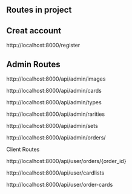 Routes in project 
-----------------

Creat account
-------------
http://localhost:8000/register

Admin Routes
------------
http://localhost:8000/api/admin/images

http://localhost:8000/api/admin/cards

http://localhost:8000/api/admin/types

http://localhost:8000/api/admin/rarities

http://localhost:8000/api/admin/sets

http://localhost:8000/api/admin/orders/

Client Routes

http://localhost:8000/api/user/orders/{order_id}

http://localhost:8000/api/user/cardlists

http://localhost:8000/api/user/order-cards




